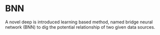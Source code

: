 # BNN
A novel deep is introduced learning based method, named bridge neural network (BNN) to dig the potential relationship of two given data sources.
